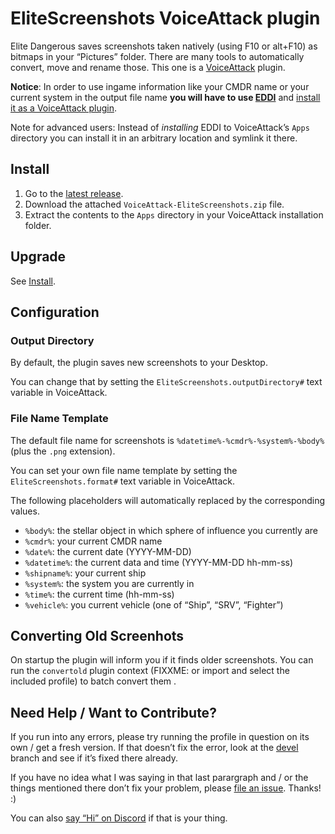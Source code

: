 ﻿# EliteScreenshots VoiceAttack plugin

Elite Dangerous saves screenshots taken natively (using F10 or alt+F10) as
bitmaps in your “Pictures” folder. There are many tools to automatically
convert, move and rename those. This one is a
[VoiceAttack](https://voiceattack.com) plugin.

**Notice**: In order to use ingame information like your CMDR name or your
current system in the output file name **you will have to use
[EDDI](https://github.com/EDCD/EDDI)** and [install it as a VoiceAttack
plugin](https://github.com/EDCD/EDDI/wiki/VoiceAttack-Integration#using-eddi-with-voiceattack).

Note for advanced users: Instead of _installing_ EDDI to VoiceAttack’s `Apps`
directory you can install it in an arbitrary location and symlink it there.

## Install

1. Go to the [latest release](https://github.com/alterNERDtive/VoiceAttack-EliteScreenshots/releases/latest).
2. Download the attached `VoiceAttack-EliteScreenshots.zip` file.
3. Extract the contents to the `Apps` directory in your VoiceAttack installation folder.

## Upgrade

See [Install](#Install).

## Configuration

### Output Directory

By default, the plugin saves new screenshots to your Desktop.

You can change that by setting the `EliteScreenshots.outputDirectory#` text
variable in VoiceAttack.

### File Name Template

The default file name for screenshots is `%datetime%-%cmdr%-%system%-%body%`
(plus the `.png` extension).

You can set your own file name template by setting the `EliteScreenshots.format#`
text variable in VoiceAttack.

The following placeholders will automatically replaced by the corresponding values.

* `%body%`: the stellar object in which sphere of influence you currently are
* `%cmdr%`: your current CMDR name
* `%date%`: the current date (YYYY-MM-DD)
* `%datetime%`: the current data and time (YYYY-MM-DD hh-mm-ss)
* `%shipname%`: your current ship
* `%system%`: the system you are currently in
* `%time%`: the current time (hh-mm-ss)
* `%vehicle%`: you current vehicle (one of “Ship”, “SRV”, “Fighter”)

## Converting Old Screenhots

On startup the plugin will inform you if it finds older screenshots. You can run
the `convertold` plugin context (FIXXME: or import and select the included
profile) to batch convert them .

## Need Help / Want to Contribute?

If you run into any errors, please try running the profile in question on its 
own / get a fresh version. If that doesn’t fix the error, look at the 
[devel](https://github.com/alterNERDtive/VoiceAttack-EliteScreenshts/tree/devel) branch 
and see if it’s fixed there already.

If you have no idea what I was saying in that last parargraph and / or the 
things mentioned there don’t fix your problem, please [file an 
issue](https://github.com/alterNERDtive/VoiceAttack-EliteScreenshots/issues). Thanks! :)

You can also [say “Hi” on Discord](https://discord.gg/kXtXm54) if that is your 
thing.